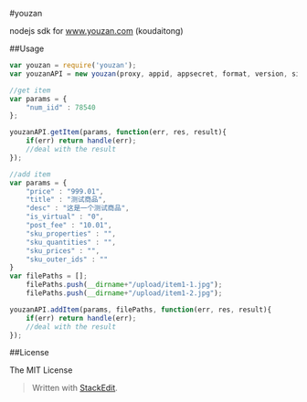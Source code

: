 #youzan

nodejs sdk for www.youzan.com (koudaitong)

##Usage
```js
var youzan = require('youzan');
var youzanAPI = new youzan(proxy, appid, appsecret, format, version, signMethod);

//get item
var params = {
    "num_iid" : 78540
};

youzanAPI.getItem(params, function(err, res, result){
    if(err) return handle(err);
    //deal with the result
});

//add item
var params = {
	"price" : "999.01",
	"title" : "测试商品",
	"desc" : "这是一个测试商品",
	"is_virtual" : "0",
	"post_fee" : "10.01",
	"sku_properties" : "",
	"sku_quantities" : "",
	"sku_prices" : "",
	"sku_outer_ids" : ""
}
var filePaths = [];
	filePaths.push(__dirname+"/upload/item1-1.jpg");
	filePaths.push(__dirname+"/upload/item1-2.jpg");

youzanAPI.addItem(params, filePaths, function(err, res, result){
    if(err) return handle(err);
    //deal with the result
});
```
##License

The MIT License

> Written with [StackEdit](https://stackedit.io/).
